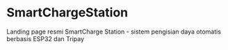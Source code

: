 # SmartChargeStation
Landing page resmi SmartCharge Station - sistem pengisian daya otomatis berbasis ESP32 dan Tripay
